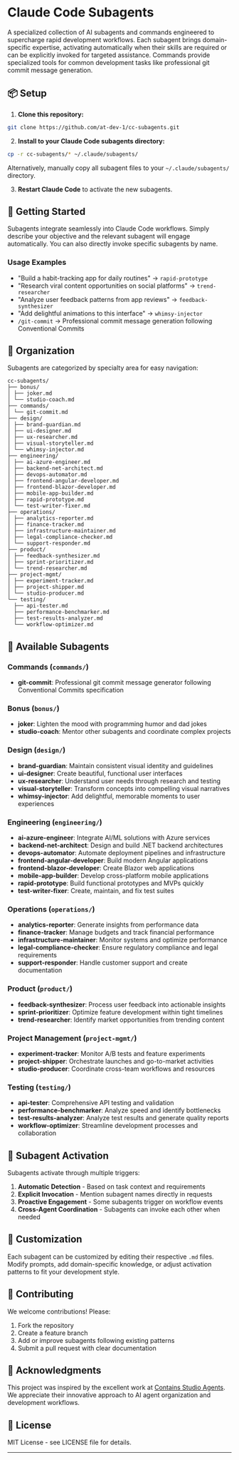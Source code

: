 # Claude Code Subagents

A specialized collection of AI subagents and commands engineered to supercharge rapid development workflows. Each subagent brings domain-specific expertise, activating automatically when their skills are required or can be explicitly invoked for targeted assistance. Commands provide specialized tools for common development tasks like professional git commit message generation.

## 📦 Setup

1. **Clone this repository:**
```bash
git clone https://github.com/at-dev-1/cc-subagents.git
```

2. **Install to your Claude Code subagents directory:**
```bash
cp -r cc-subagents/* ~/.claude/subagents/
```

Alternatively, manually copy all subagent files to your `~/.claude/subagents/` directory.

3. **Restart Claude Code** to activate the new subagents.

## 🎯 Getting Started

Subagents integrate seamlessly into Claude Code workflows. Simply describe your objective and the relevant subagent will engage automatically. You can also directly invoke specific subagents by name.

### Usage Examples

- "Build a habit-tracking app for daily routines" → `rapid-prototype`
- "Research viral content opportunities on social platforms" → `trend-researcher` 
- "Analyze user feedback patterns from app reviews" → `feedback-synthesizer`
- "Add delightful animations to this interface" → `whimsy-injector`
- `/git-commit` → Professional commit message generation following Conventional Commits

## 📂 Organization

Subagents are categorized by specialty area for easy navigation:

```
cc-subagents/
├── bonus/
│ ├── joker.md
│ └── studio-coach.md
├── commands/
│ └── git-commit.md
├── design/
│ ├── brand-guardian.md
│ ├── ui-designer.md
│ ├── ux-researcher.md
│ ├── visual-storyteller.md
│ └── whimsy-injector.md
├── engineering/
│ ├── ai-azure-engineer.md
│ ├── backend-net-architect.md
│ ├── devops-automator.md
│ ├── frontend-angular-developer.md
│ ├── frontend-blazor-developer.md
│ ├── mobile-app-builder.md
│ ├── rapid-prototype.md
│ └── test-writer-fixer.md
├── operations/
│ ├── analytics-reporter.md
│ ├── finance-tracker.md
│ ├── infrastructure-maintainer.md
│ ├── legal-compliance-checker.md
│ └── support-responder.md
├── product/
│ ├── feedback-synthesizer.md
│ ├── sprint-prioritizer.md
│ └── trend-researcher.md
├── project-mgmt/
│ ├── experiment-tracker.md
│ ├── project-shipper.md
│ └── studio-producer.md
└── testing/
  ├── api-tester.md
  ├── performance-benchmarker.md
  ├── test-results-analyzer.md
  └── workflow-optimizer.md
```

## 🔧 Available Subagents

### Commands (`commands/`)
- **git-commit**: Professional git commit message generator following Conventional Commits specification

### Bonus (`bonus/`)
- **joker**: Lighten the mood with programming humor and dad jokes
- **studio-coach**: Mentor other subagents and coordinate complex projects

### Design (`design/`)
- **brand-guardian**: Maintain consistent visual identity and guidelines
- **ui-designer**: Create beautiful, functional user interfaces
- **ux-researcher**: Understand user needs through research and testing
- **visual-storyteller**: Transform concepts into compelling visual narratives
- **whimsy-injector**: Add delightful, memorable moments to user experiences

### Engineering (`engineering/`)
- **ai-azure-engineer**: Integrate AI/ML solutions with Azure services
- **backend-net-architect**: Design and build .NET backend architectures
- **devops-automator**: Automate deployment pipelines and infrastructure
- **frontend-angular-developer**: Build modern Angular applications
- **frontend-blazor-developer**: Create Blazor web applications
- **mobile-app-builder**: Develop cross-platform mobile applications
- **rapid-prototype**: Build functional prototypes and MVPs quickly
- **test-writer-fixer**: Create, maintain, and fix test suites

### Operations (`operations/`)
- **analytics-reporter**: Generate insights from performance data
- **finance-tracker**: Manage budgets and track financial performance
- **infrastructure-maintainer**: Monitor systems and optimize performance
- **legal-compliance-checker**: Ensure regulatory compliance and legal requirements
- **support-responder**: Handle customer support and create documentation

### Product (`product/`)
- **feedback-synthesizer**: Process user feedback into actionable insights
- **sprint-prioritizer**: Optimize feature development within tight timelines
- **trend-researcher**: Identify market opportunities from trending content

### Project Management (`project-mgmt/`)
- **experiment-tracker**: Monitor A/B tests and feature experiments
- **project-shipper**: Orchestrate launches and go-to-market activities
- **studio-producer**: Coordinate cross-team workflows and resources

### Testing (`testing/`)
- **api-tester**: Comprehensive API testing and validation
- **performance-benchmarker**: Analyze speed and identify bottlenecks
- **test-results-analyzer**: Analyze test results and generate quality reports
- **workflow-optimizer**: Streamline development processes and collaboration

## 🚀 Subagent Activation

Subagents activate through multiple triggers:

1. **Automatic Detection** - Based on task context and requirements
2. **Explicit Invocation** - Mention subagent names directly in requests  
3. **Proactive Engagement** - Some subagents trigger on workflow events
4. **Cross-Agent Coordination** - Subagents can invoke each other when needed

## 🎨 Customization

Each subagent can be customized by editing their respective `.md` files. Modify prompts, add domain-specific knowledge, or adjust activation patterns to fit your development style.

## 🤝 Contributing

We welcome contributions! Please:

1. Fork the repository
2. Create a feature branch
3. Add or improve subagents following existing patterns
4. Submit a pull request with clear documentation

## 🙏 Acknowledgments

This project was inspired by the excellent work at [Contains Studio Agents](https://github.com/contains-studio/agents). We appreciate their innovative approach to AI agent organization and development workflows.

## 📄 License

MIT License - see LICENSE file for details.

---
